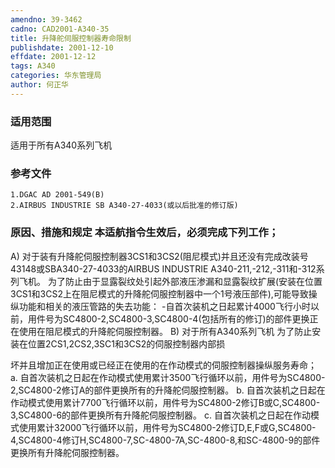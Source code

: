 ```yaml
---
amendno: 39-3462
cadno: CAD2001-A340-35
title: 升降舵伺服控制器寿命限制
publishdate: 2001-12-10
effdate: 2001-12-12
tags: A340
categories: 华东管理局
author: 何正华
---
```


### 适用范围 
适用于所有A340系列飞机

### 参考文件
    1.DGAC AD 2001-549(B) 
    2.AIRBUS INDUSTRIE SB A340-27-4033(或以后批准的修订版)

### 原因、措施和规定 本适航指令生效后，必须完成下列工作； 
A) 对于装有升降舵伺服控制器3CS1和3CS2(阻尼模式)并且还没有完成改装号43148或SBA340-27-4033的AIRBUS INDUSTRIE A340-211,-212,-311和-312系列飞机。 
    为了防止由于显露裂纹处引起外部液压渗漏和显露裂纹扩展(安装在位置3CS1和3CS2上在阻尼模式的升降舵伺服控制器中一个1号液压部件),可能导致操纵功能和相关的液压管路的失去功能： 
    -自首次装机之日起累计4000飞行小时以前，用件号为SC4800-2,SC4800-3,SC4800-4(包括所有的修订)的部件更换正在使用在阻尼模式的升降舵伺服控制器。 
    B) 对于所有A340系列飞机     为了防止安装在位置2CS1,2CS2,3SC1和3CS2的伺服控制器内部损
  
坏并且增加正在使用或已经正在使用的在作动模式的伺服控制器操纵服务寿命； 
    a. 自首次装机之日起在作动模式使用累计3500飞行循环以前，用件号为SC4800-2,SC4800-2修订A的部件更换所有的升降舵伺服控制器。 
    b. 自首次装机之日起在作动模式使用累计7700飞行循环以前，用件号为SC4800-2修订B或C,SC4800-3,SC4800-6的部件更换所有升降舵伺服控制器。 
c. 自首次装机之日起在作动模式使用累计32000飞行循环以前，用件号为SC4800-2修订D,E,F或G,SC4800-4,SC4800-4修订H,SC4800-7,SC-4800-7A,SC-4800-8,和SC-4800-9的部件更换所有升降舵伺服控制器。

